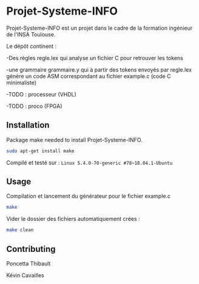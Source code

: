 # Projet-Systeme-INFO

Projet-Systeme-INFO est un projet dans le cadre de la formation ingénieur de l'INSA Toulouse. 

Le dépôt continent :

-Des règles regle.lex qui analyse un fichier C pour retrouver les tokens

-une grammaire grammaire.y qui à partir des tokens envoyés par regle.lex génère un code ASM correspondant au fichier example.c (code C minimaliste)

-TODO : processeur (VHDL)

-TODO : proco (FPGA)

## Installation

Package make needed to install Projet-Systeme-INFO.


```bash
sudo apt-get install make
```

Compilé et testé sur : ```Linux 5.4.0-70-generic #78~18.04.1-Ubuntu  ```


## Usage

Compilation et lancement du générateur pour le fichier example.c
```bash
make
```

Vider le dossier des fichiers automatiquement crées : 
```bash
make clean
```

## Contributing

Poncetta Thibault

Kévin Cavailles
